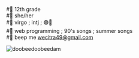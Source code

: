 <!--- <img align="right" src = "https://github-readme-stats.vercel.app/api/top-langs/?username=doobeedoobeedam&layout=compact"> --->
#🌻 12th grade </br>
#🌻 she/her </br>
#🌻 virgo ; intj ; 🟣🔴 </br>
#🌻 web programming ; 90's songs ; summer songs </br>
#🌻 beep me <a href="mailto:wecitra49@gmail.com">wecitra49@gmail.com</a>

<!--- <p>&nbsp;<img align="center" src="https://github-readme-stats.vercel.app/api?username=doobeedoobeedam&show_icons=true&locale=en" alt="doobeedoobeedam"/></p> --->

<p><img align="center" src="https://github-readme-streak-stats.herokuapp.com/?user=doobeedoobeedam&" alt="doobeedoobeedam" /></p>

<!---
kcoz/kcoz is a ✨ special ✨ repository because its `README.md` (this file) appears on your GitHub profile.
You can click the Preview link to take a look at your changes.
--->
 
 
